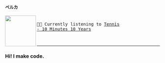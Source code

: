 #### ベルカ

[<img align="left" width="100" height="100" src="https:&#x2F;&#x2F;lastfm.freetls.fastly.net&#x2F;i&#x2F;u&#x2F;174s&#x2F;15ff865232ac8d1051b69ed4bd5624e3.png">](https://www.youtube.com/results?search_query=Tennis+10+Minutes+10+Years)
<big><pre>
<small>
</br>🎵🎶  Currently listening to  [Tennis - 10 Minutes 10 Years](https://www.youtube.com/results?search_query=Tennis+10+Minutes+10+Years)</br></br>
</small></pre></big>

***

### Hi! I make code.